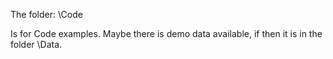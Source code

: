 The folder: \Code

Is for Code examples. Maybe there is demo data available, if then it is in the folder \Data.
